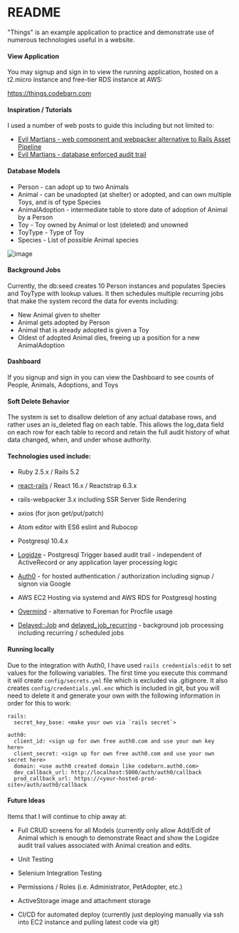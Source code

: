 # README

"Things" is an example application to practice and demonstrate use of numerous technologies useful in a website.  

#### View Application
You may signup and sign in to view the running application, hosted on a t2.micro instance and free-tier RDS instance at AWS:

https://things.codebarn.com

#### Inspiration / Tutorials

I used a number of web posts to guide this including but not limited to:

* [Evil Martians - web component and webpacker alternative to Rails Asset Pipeline](https://evilmartians.com/chronicles/evil-front-part-1)
* [Evil Martians - database enforced audit trail](https://evilmartians.com/chronicles/introducing-logidze)

#### Database Models
  * Person - can adopt up to two Animals
  * Animal - can be unadopted (at shelter) or adopted, and can own multiple Toys, and is of type Species
  * AnimalAdoption - intermediate table to store date of adoption of Animal by a Person
  * Toy - Toy owned by Animal or lost (deleted) and unowned
  * ToyType - Type of Toy
  * Species - List of possible Animal species

![image](https://user-images.githubusercontent.com/953248/43428501-2ce873ca-9424-11e8-94e9-e379c073f8c4.png)

#### Background Jobs
Currently, the db:seed creates 10 Person instances and populates Species and ToyType with lookup values.  It then schedules multiple recurring jobs that make the system record the data for events including:
  * New Animal given to shelter
  * Animal gets adopted by Person
  * Animal that is already adopted is given a Toy
  * Oldest of adopted Animal dies, freeing up a position for a new AnimalAdoption

#### Dashboard
If you signup and sign in you can view the Dashboard to see counts of People, Animals, Adoptions, and Toys

#### Soft Delete Behavior
The system is set to disallow deletion of any actual database rows, and rather uses an is_deleted flag on each table.  This allows the log_data field on each row for each table to record and retain the full audit history of what data changed, when, and under whose authority.

#### Technologies used include:

* Ruby 2.5.x / Rails 5.2

* [react-rails](https://github.com/reactjs/react-rails) / React 16.x / Reactstrap 6.3.x

* rails-webpacker 3.x including SSR Server Side Rendering

* axios (for json get/put/patch)

* Atom editor with ES6 eslint and Rubocop

* Postgresql 10.4.x

* [Logidze](https://github.com/palkan/logidze) - Postgresql Trigger based audit trail - independent of ActiveRecord or any application layer processing logic

* [Auth0](https://auth0.com) - for hosted authentication / authorization including signup / signon via Google

* AWS EC2 Hosting via systemd and AWS RDS for Postgresql hosting

* [Overmind](https://github.com/DarthSim/overmind) - alternative to Foreman for Procfile usage

* [Delayed::Job](https://github.com/collectiveidea/delayed_job) and [delayed_job_recurring](https://github.com/amitree/delayed_job_recurring) - background job processing including recurring / scheduled jobs

#### Running locally

Due to the integration with Auth0, I have used `rails credentials:edit` to set values for the following variables.  The first time you execute this command it will create `config/secrets.yml` file which is excluded via .gitignore.  It also creates `config/credentials.yml.enc` which is included in git, but you will need to delete it and generate your own with the following information in order for this to work:

```
rails:
  secret_key_base: <make your own via `rails secret`>

auth0:
  client_id: <sign up for own free auth0.com and use your own key here>
  client_secret: <sign up for own free auth0.com and use your own secret here>
  domain: <use auth0 created domain like codebarn.auth0.com>
  dev_callback_url: http://localhost:5000/auth/auth0/callback
  prod_callback_url: https://<your-hosted-prod-site>/auth/auth0/callback
```

#### Future Ideas

Items that I will continue to chip away at:

* Full CRUD screens for all Models (currently only allow Add/Edit of Animal which is enough to demonstrate React and show the Logidze audit trail values associated with Animal creation and edits.

* Unit Testing

* Selenium Integration Testing

* Permissions / Roles (i.e. Administrator, PetAdopter, etc.)

* ActiveStorage image and attachment storage

* CI/CD for automated deploy (currently just deploying manually via ssh into EC2 instance and pulling latest code via git)
